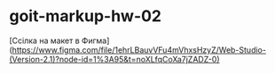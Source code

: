 # goit-markup-hw-02
[Ссілка на макет в Фигма] (https://www.figma.com/file/1ehrLBauvVFu4mVhxsHzyZ/Web-Studio-(Version-2.1)?node-id=1%3A95&t=noXLfqCoXa7jZADZ-0)
